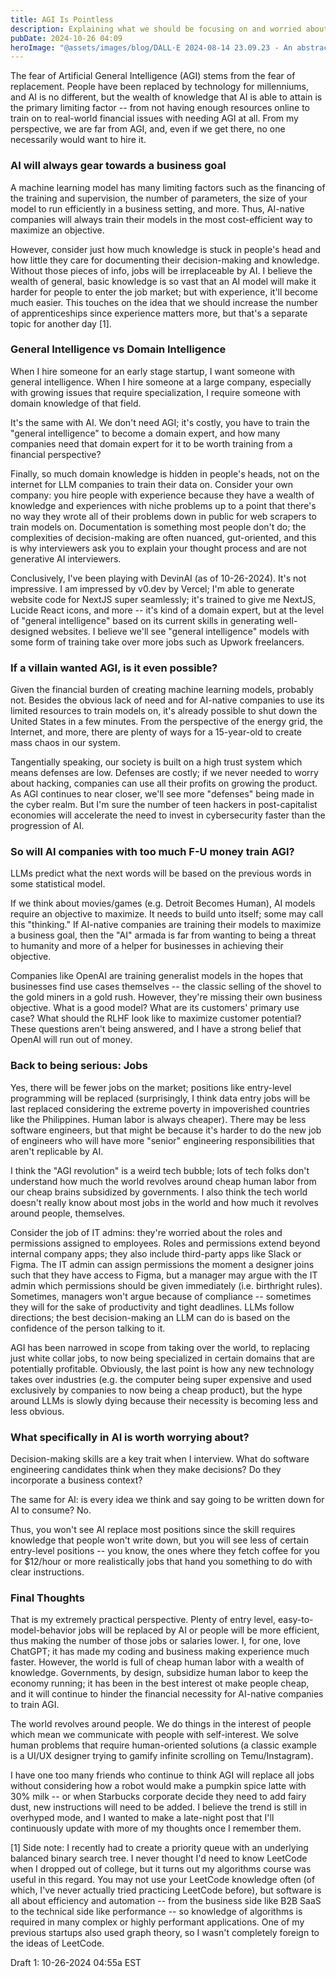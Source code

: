 ```yaml
---
title: AGI Is Pointless
description: Explaining what we should be focusing on and worried about, if at all
pubDate: 2024-10-26 04:09
heroImage: "@assets/images/blog/DALL·E 2024-08-14 23.09.23 - An abstract representation of software solving efficiency problems. Show a modern software interface with a mix of gears and brain-like structures int.webp"
---
```


The fear of Artificial General Intelligence (AGI) stems from the fear of replacement.
People have been replaced by technology for millenniums, and AI is no different, but
the wealth of knowledge that AI is able to attain is the primary limiting factor -- from
not having enough resources online to train on to real-world financial issues with needing
AGI at all. From my perspective, we are far from AGI, and, even if we get there, no one
necessarily would want to hire it.

### AI will always gear towards a business goal

A machine learning model has many limiting factors such as the financing of the training and supervision,
the number of parameters, the size of your model to run efficiently in a business setting,
and more. Thus, AI-native companies will always train their models in the most cost-efficient
way to maximize an objective.

However, consider just how much knowledge is stuck in people's head and how little they care
for documenting their decision-making and knowledge. Without those pieces of info, jobs will
be irreplaceable by AI. I believe the wealth of general, basic knowledge is so vast that an AI
model will make it harder for people to enter the job market; but with experience, it'll become
much easier. This touches on the idea that we should increase the number of apprenticeships
since experience matters more, but that's a separate topic for another day [1].

### General Intelligence vs Domain Intelligence

When I hire someone for an early stage startup, I want someone with general intelligence. When
I hire someone at a large company, especially with growing issues that require specialization,
I require someone with domain knowledge of that field.

It's the same with AI. We don't need AGI; it's costly, you have to train the "general intelligence"
to become a domain expert, and how many companies need that domain expert for it to be worth
training from a financial perspective?

Finally, so much domain knowledge is hidden in people's heads, not on the internet for LLM companies
to train their data on. Consider your own company: you hire people with experience because they
have a wealth of knowledge and experiences with niche problems up to a point that there's no way
they wrote all of their problems down in public for web scrapers to train models on. Documentation
is something most people don't do; the complexities of decision-making are often nuanced, gut-oriented,
and this is why interviewers ask you to explain your thought process and are not generative AI interviewers.

Conclusively, I've been playing with DevinAI (as of 10-26-2024). It's not impressive. I am impressed
by v0.dev by Vercel; I'm able to generate website code for NextJS super seamlessly; it's trained to
give me NextJS, Lucide React icons, and more -- it's kind of a domain expert, but at the level of
"general intelligence" based on its current skills in generating well-designed websites. I believe
we'll see "general intelligence" models with some form of training take over more jobs such as Upwork
freelancers.

### If a villain wanted AGI, is it even possible?

Given the financial burden of creating machine learning models, probably not. Besides the obvious lack
of need and for AI-native companies to use its limited resources to train models on, it's already possible 
to shut down the United States in a few minutes. From the perspective of the energy grid, the Internet, and more,
there are plenty of ways for a 15-year-old to create mass chaos in our system.

Tangentially speaking, our society is built on a high trust system which means defenses are low.
Defenses are costly; if we never needed to worry about hacking, companies can use all their profits
on growing the product. As AGI continues to near closer, we'll see more "defenses" being made in
the cyber realm. But I'm sure the number of teen hackers in post-capitalist economies will accelerate
the need to invest in cybersecurity faster than the progression of AI.

### So will AI companies with too much F-U money train AGI?

LLMs predict what the next words will be based on the previous words in some statistical model.

If we think about movies/games (e.g. Detroit Becomes Human), AI models require an
objective to maximize. It needs to build unto itself; some may call this "thinking." If AI-native
companies are training their models to maximize a business goal, then the "AI" armada is far from
wanting to being a threat to humanity and more of a helper for businesses in achieving their objective.

Companies like OpenAI are training generalist models in the hopes that businesses find use cases
themselves -- the classic selling of the shovel to the gold miners in a gold rush. However, they're
missing their own business objective. What is a good model? What are its customers' primary use case?
What should the RLHF look like to maximize customer potential? These questions aren't being answered,
and I have a strong belief that OpenAI will run out of money.

### Back to being serious: Jobs

Yes, there will be fewer jobs on the market; positions like entry-level programming will be replaced
(surprisingly, I think data entry jobs will be last replaced considering the extreme poverty in impoverished
countries like the Philippines. Human labor is always cheaper). There may be less software engineers, but
that might be because it's harder to do the new job of engineers who will have more "senior" engineering
responsibilities that aren't replicable by AI.

I think the "AGI revolution" is a weird tech bubble; lots of tech folks don't understand how
much the world revolves around cheap human labor from our cheap brains subsidized by governments.
I also think the tech world doesn't really know about most jobs in the world and how much it revolves
around people, themselves.

Consider the job of IT admins: they're worried about the roles and permissions assigned to employees.
Roles and permissions extend beyond internal company apps; they also include third-party apps like
Slack or Figma. The IT admin can assign permissions the moment a designer joins such that they have
access to Figma, but a manager may argue with the IT admin which permissions should be given immediately
(i.e. birthright rules). Sometimes, managers won't argue because of compliance -- sometimes they will for
the sake of productivity and tight deadlines. LLMs follow directions; the best decision-making an LLM can do
is based on the confidence of the person talking to it.

AGI has been narrowed in scope from taking over the world, to replacing just white collar jobs,
to now being specialized in certain domains that are potentially profitable. Obviously, the last
point is how any new technology takes over industries (e.g. the computer being super expensive and used exclusively
by companies to now being a cheap product), but the hype around LLMs is slowly dying because their
necessity is becoming less and less obvious.

### What specifically in AI is worth worrying about?

Decision-making skills are a key trait when I interview. What do software engineering candidates
think when they make decisions? Do they incorporate a business context?

The same for AI: is every idea we think and say going to be written down for AI to consume? No.

Thus, you won't see AI replace most positions since the skill requires knowledge that people won't
write down, but you will see less of certain entry-level positions -- you know, the ones where
they fetch coffee for you for $12/hour or more realistically jobs that hand you something to do with
clear instructions.

### Final Thoughts

That is my extremely practical perspective. Plenty of entry level, easy-to-model-behavior jobs will
be replaced by AI or people will be more efficient, thus making the number of those jobs or salaries
lower. I, for one, love ChatGPT; it has made my coding and business making experience much faster. However, the world
is full of cheap human labor with a wealth of knowledge. Governments, by design, subsidize human labor to keep the
economy running; it has been in the best interest ot make people cheap, and it will continue to hinder the financial
necessity for AI-native companies to train AGI.

The world revolves around people. We do things in the interest of people which mean we communicate
with people with self-interest. We solve human problems that require human-oriented solutions (a classic
example is a UI/UX designer trying to gamify infinite scrolling on Temu/Instagram).

I have one too many friends who continue to think AGI will replace all jobs without considering
how a robot would make a pumpkin spice latte with 30% milk -- or when Starbucks corporate decide they
need to add fairy dust, new instructions will need to be added. I believe the trend is still in overhyped
mode, and I wanted to make a late-night post that I'll continuously update with more of my thoughts
once I remember them.

[1] Side note: I recently had to create a priority queue with an underlying balanced binary search
tree. I never thought I'd need to know LeetCode when I dropped out of college, but it turns out my
algorithms course was useful in this regard. You may not use your LeetCode knowledge often (of which,
I've never actually tried practicing LeetCode before), but software is all about efficiency and automation
-- from the business side like B2B SaaS to the technical side like performance -- so knowledge of algorithms
is required in many complex or highly performant applications. One of my previous startups also used
graph theory, so I wasn't completely foreign to the ideas of LeetCode.

Draft 1: 10-26-2024 04:55a EST

